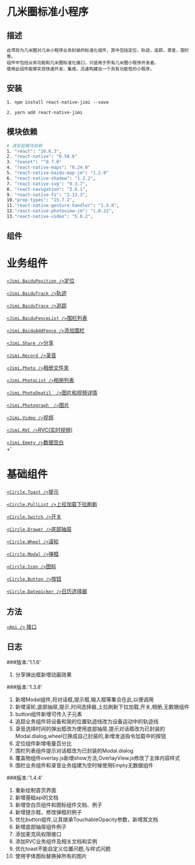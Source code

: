 <!--
 * @Descripttion: 
 * @version: 
 * @Author: liujinyuan
 * @Date: 2019-08-26 16:48:01
 * @LastEditors  : xieruizhi
 * @LastEditTime : 2020-01-04 18:22:57
 -->
# 几米圈标准小程序

## 描述
```
此项目为几米圈对几米小程序业务封装的标准化组件，其中包括定位，轨迹，追踪，录音，围栏等。
组件中包括业务功能和几米圈标准化接口，只适用于所有几米圈小程序开发者。
使用此组件能够实现快速开发，集成，迅速构建出一个具有功能性的小程序。
```

## 安装
```
1. npm install react-native-jimi --save

2. yarn add react-native-jimi
```



## 模块依赖
```bash
# 请安装模块依赖
1. "react": "16.6.3",
2. "react-native": "0.58.6"
3. "teaset": "^0.7.0"
4. "react-native-maps": "0.24.0"
5. "react-native-baidu-map-jm": "1.2.0"
6. "react-native-shadow": "1.2.2",
7. "react-native-svg": "9.3.7",
8. "react-navigation": "3.6.1",
9. "react-native-fs": "2.13.3",
10."prop-types": "15.7.2",
11."react-native-gesture-handler": "1.3.0",
12."react-native-photoview-jm": "1.0.22",
13."react-native-video": "5.0.2",
```

## 组件
# 业务组件
[`<Jimi.BaiduPosition />`定位](http://172.16.0.101:3000/jmax/react-native-jimi/src/master/src/docs/view/Position.md)<br>

[`<Jimi.BaiduTrack />`轨迹](http://172.16.0.101:3000/jmax/react-native-jimi/src/master/src/docs/view/Track.md)<br>

[`<Jimi.BaiduTrace />`追踪](http://172.16.0.101:3000/jmax/react-native-jimi/src/master/src/docs/view/Trace.md)<br>

[`<Jimi.BaiduFenceList />`围栏列表](http://172.16.0.101:3000/jmax/react-native-jimi/src/master/src/docs/view/FenceList.md)<br>

[`<Jimi.BaiduAddFence />`添加围栏](http://172.16.0.101:3000/jmax/react-native-jimi/src/master/src/docs/view/AddFence.md)<br>

[`<Jimi.Share />`分享](http://172.16.0.101:3000/jmax/react-native-jimi/src/master/src/docs/view/Share.md)<br>

[`<Jimi.Record />`录音](http://172.16.0.101:3000/jmax/react-native-jimi/src/master/src/docs/view/Record.md)<br>

[`<Jimi.Photo />`相册文件夹](http://172.16.0.101:3000/jmax/react-native-jimi/src/master/src/docs/view/Photo.md)<br>

[`<Jimi.PhotoList />`相册列表](http://172.16.0.101:3000/jmax/react-native-jimi/src/master/src/docs/view/PhotoList.md)<br>

[`<Jimi.PhotoDeatil  />`图片和视频详情](http://172.16.0.101:3000/jmax/react-native-jimi/src/master/src/docs/view/PhotoDeatil.md)<br>

[`<Jimi.Photograph  />`图片](http://172.16.0.101:3000/jmax/react-native-jimi/src/master/src/docs/view/Photograph.md)<br>

[`<Jimi.Video />`视频](http://172.16.0.101:3000/jmax/react-native-jimi/src/master/src/docs/view/Video.md)<br>

[`<Jimi.RVC />`RVC(实时视频)](http://172.16.0.101:3000/jmax/react-native-jimi/src/master/src/docs/view/RVC.md)<br>

[`<Jimi.Empty />`数据空白](http://172.16.0.101:3000/jmax/react-native-jimi/src/master/src/docs/view/Empty.md)<br>
+'

# 基础组件

[`<Circle.Toast />`提示](http://172.16.0.101:3000/jmax/react-native-jimi/src/master/src/docs/components/Toast.md)<br>

[`<Circle.PullList />`上拉加载下拉刷新](http://172.16.0.101:3000/jmax/react-native-jimi/src/master/src/docs/components/PullList.md)<br>

[`<Circle.Switch />`开关](http://172.16.0.101:3000/jmax/react-native-jimi/src/master/src/docs/components/Switch.md)<br>

[`<Circle.Drawer />`底部抽屉](http://172.16.0.101:3000/jmax/react-native-jimi/src/master/src/docs/components/Drawer.md)<br>

[`<Circle.Wheel />`滚轮](http://172.16.0.101:3000/jmax/react-native-jimi/src/master/src/docs/components/Wheel.md)<br>

[`<Circle.Modal />`弹框](http://172.16.0.101:3000/jmax/react-native-jimi/src/master/src/docs/components/Modal.md)

[`<Circle.Icon />`图标](http://172.16.0.101:3000/jmax/react-native-jimi/src/master/src/docs/components/Icon.md)

[`<Circle.Button />`按钮](http://172.16.0.101:3000/jmax/react-native-jimi/src/master/src/docs/components/Button.md)

[`<Circle.Datepicker />`日历选择器](http://172.16.0.101:3000/jmax/react-native-jimi/src/master/src/docs/components/Datepicker.md)
<br>

## 方法
[`<Api />` 接口](http://172.16.0.101:3000/jmax/react-native-jimi/src/master/src/docs/view/Api.md)<br>




## 日志
###版本:'1.1.6'
1. 分享弹出框新增动画效果

###版本:'1.3.8'
1. 新增Modal组件,将对话框,提示框,输入框等集合在此,以便调用
2. 新增滚轮,底部抽屉,提示,时间选择器,上拉刷新下拉加载,开关,相册,无数据组件
3. button组件新增可传入子元素
4. 追踪业务组件将设备和我的位置轨迹线改为设备运动中的轨迹线
5. 录音选择时间的弹出框改为使用底部抽屉,提示对话框改为已封装的Modal.dialog,wheel已换成自己封装的,新增发送指令加载中的按钮
6. 定位组件新增电量百分比
7. 围栏列表组件提示对话框改为已封装的Modal.dialog
8. 覆盖物组件overlay.js新增show方法,OverlayView.js修改了主体内容样式
9. 围栏业务组件和录音业务组建为空时候使用Empty无数据组件

###版本:'1.4.4'
1. 重新绘制首页界面
2. 新增基础api的文档
3. 新增空白页组件和图标组件文档、例子
4. 新增提示框，修改弹框的例子
5. 优化button组件,让其继承TouchableOpacity参数，新增其文档
6. 新增底部抽屉组件例子
7. 添加麦克风权限接口
8. 添加RVC业务组件及相关文档和实例
9. 优化toast不能自定义位置问题,与样式问题
10. 使用字体图标替换掉所有的图片
